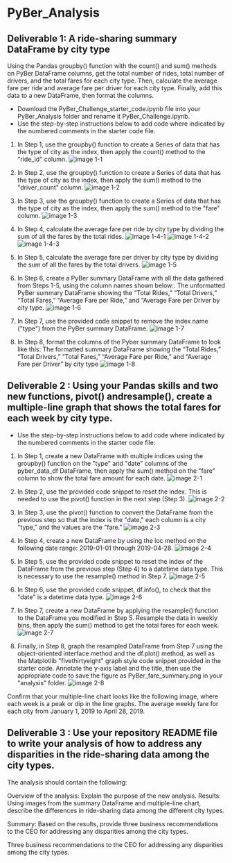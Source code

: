 # PyBer_Analysis
## Deliverable 1: A ride-sharing summary DataFrame by city type
Using the Pandas groupby() function with the count() and sum() methods on PyBer DataFrame columns, get the total number of rides, total number of drivers, and the total fares for each city type. Then, calculate the average fare per ride and average fare per driver for each city type. Finally, add this data to a new DataFrame, then format the columns.

 - Download the PyBer_Challenge_starter_code.ipynb file into your PyBer_Analysis folder and rename it PyBer_Challenge.ipynb.
 - Use the step-by-step instructions below to add code where indicated by the numbered comments in the starter code file.
1. In Step 1, use the groupby() function to create a Series of data that has the type of city as the index, then apply the count() method to the "ride_id" column.
![image 1-1](https://user-images.githubusercontent.com/107659667/179427072-e43b2a1f-44ae-499c-9c1a-df6d3c0d6a8f.jpg)


2. In Step 2, use the groupby() function to create a Series of data that has the type of city as the index, then apply the sum() method to the "driver_count" column.
![image 1-2](https://user-images.githubusercontent.com/107659667/179427087-489c13bd-d801-4852-b119-4625e9580f0e.jpg)


3. In Step 3, use the groupby() function to create a Series of data that has the type of city as the index, then apply the sum() method to the "fare" column.
![image 1-3](https://user-images.githubusercontent.com/107659667/179427090-ce7df87a-20c5-431d-b38e-0e741fd79ca4.jpg)

4. In Step 4, calculate the average fare per ride by city type by dividing the sum of all the fares by the total rides.
![image 1-4-1](https://user-images.githubusercontent.com/107659667/179427123-b5f8c683-3281-4382-942c-f077bf1b01fa.jpg)
![image 1-4-2](https://user-images.githubusercontent.com/107659667/179427124-ae268ca8-f6a8-4d75-a7c3-5e79875df4f1.jpg)
![image 1-4-3](https://user-images.githubusercontent.com/107659667/179427125-f7486e39-ca04-47af-9727-954c4927c86f.jpg)


6. In Step 5, calculate the average fare per driver by city type by dividing the sum of all the fares by the total drivers.
![image 1-5](https://user-images.githubusercontent.com/107659667/179427127-5850e7ca-51ac-40a3-a01d-1941ba321b16.jpg)


8. In Step 6, create a PyBer summary DataFrame with all the data gathered from Steps 1-5, using the column names shown below:.
The unformatted PyBer summary DataFrame showing the “Total Rides,” “Total Drivers,” “Total Fares,” “Average Fare per Ride,” and “Average Fare per Driver by city type.
![image 1-6](https://user-images.githubusercontent.com/107659667/179427132-197d69b6-d4f2-46ff-90dd-9fa69f6bf362.jpg)


7. In Step 7, use the provided code snippet to remove the index name ("type") from the PyBer summary DataFrame.
![image 1-7](https://user-images.githubusercontent.com/107659667/179427139-95dd1513-465b-41b7-93a3-442d1f888b87.jpg)


9. In Step 8, format the columns of the Pyber summary DataFrame to look like this:
The formatted summary DataFrame showing the “Total Rides,” “Total Drivers,” “Total Fares,” “Average Fare per Ride,” and “Average Fare per Driver” by city type
![image 1-8](https://user-images.githubusercontent.com/107659667/179427140-0e79ea43-3300-4afd-bcd7-44b48ec6e91f.jpg)


## Deliverable 2 : Using your Pandas skills and two new functions, pivot() andresample(), create a multiple-line graph that shows the total fares for each week by city type.

 - Use the step-by-step instructions below to add code where indicated by the numbered comments in the starter code file:

1. In Step 1, create a new DataFrame with multiple indices using the groupby() function on the "type" and "date" columns of the pyber_data_df DataFrame, then apply the sum() method on the "fare" column to show the total fare amount for each date.
![image 2-1](https://user-images.githubusercontent.com/107659667/179427150-70eee61b-4533-4ceb-83fc-151dfced56a4.jpg)


2. In Step 2, use the provided code snippet to reset the index. This is needed to use the pivot() function in the next step (Step 3).
![image 2-2](https://user-images.githubusercontent.com/107659667/179427156-936db841-bce9-4616-ab10-89ade4f027c5.jpg)

3. In Step 3, use the pivot() function to convert the DataFrame from the previous step so that the index is the "date," each column is a city "type," and the values are the "fare."
![image 2-3](https://user-images.githubusercontent.com/107659667/179427162-e2194091-64e1-47ac-87d4-90a9aa549bda.jpg)

4. In Step 4, create a new DataFrame by using the loc method on the following date range: 2019-01-01 through 2019-04-28.
![image 2-4](https://user-images.githubusercontent.com/107659667/179427189-707cbe0b-b9af-440c-a466-4163625c5caf.jpg)

5. In Step 5, use the provided code snippet to reset the index of the DataFrame from the previous step (Step 4) to a datetime data type. This is necessary to use the resample() method in Step 7.
![image 2-5](https://user-images.githubusercontent.com/107659667/179427192-48964b17-c5da-4e9d-a08c-9a8a8cdca11b.jpg)

6. In Step 6, use the provided code snippet, df.info(), to check that the "date" is a datetime data type.
![image 2-6](https://user-images.githubusercontent.com/107659667/179427197-a3ec9f08-721c-4def-bc4d-47b8b2c5fd66.jpg)

7. In Step 7, create a new DataFrame by applying the resample() function to the DataFrame you modified in Step 5. Resample the data in weekly bins, then apply the sum() method to get the total fares for each week.
 ![image 2-7](https://user-images.githubusercontent.com/107659667/179427200-1732d9c9-201e-464e-a2b5-97e5116ca2d5.jpg)

8. Finally, in Step 8, graph the resampled DataFrame from Step 7 using the object-oriented interface method and the df.plot() method, as well as the Matplotlib "fivethirtyeight" graph style code snippet provided in the starter code. Annotate the y-axis label and the title, then use the appropriate code to save the figure as PyBer_fare_summary.png in your "analysis" folder.
![image 2-8](https://user-images.githubusercontent.com/107659667/179427201-3d4f5d61-c329-4f4b-b66f-e5bb14169654.jpg)

Confirm that your multiple-line chart looks like the following image, where each week is a peak or dip in the line graphs.
The average weekly fare for each city from January 1, 2019 to April 28, 2019.


## Deliverable 3 : Use your repository README file to write your analysis of how to address any disparities in the ride-sharing data among the city types.

The analysis should contain the following:

Overview of the analysis: Explain the purpose of the new analysis.
Results: Using images from the summary DataFrame and multiple-line chart, describe the differences in ride-sharing data among the different city types.

Summary: Based on the results, provide three business recommendations to the CEO for addressing any disparities among the city types.


Three business recommendations to the CEO for addressing any disparities among the city types. 
